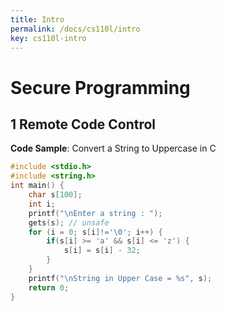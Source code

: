 ```yaml
---
title: Intro
permalink: /docs/cs110l/intro
key: cs110l-intro
---
```


# Secure Programming

## 1 Remote Code Control

**Code Sample**: Convert a String to Uppercase in C

```c
#include <stdio.h>
#include <string.h>
int main() {
    char s[100];
    int i;
    printf("\nEnter a string : ");
    gets(s); // unsafe
    for (i = 0; s[i]!='\0'; i++) {
        if(s[i] >= 'a' && s[i] <= 'z') {
            s[i] = s[i] - 32;
        }
    }
    printf("\nString in Upper Case = %s", s);
    return 0;
}
```



